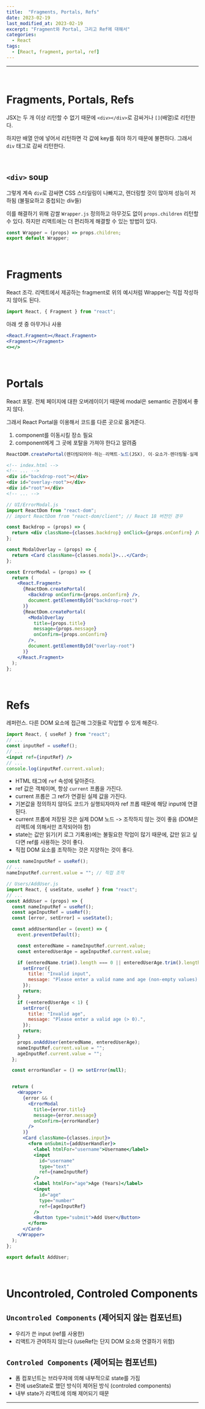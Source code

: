 ```yaml
---
title:  "Fragments, Portals, Refs"
date: 2023-02-19
last_modified_at: 2023-02-19
excerpt: "Fragment와 Portal, 그리고 Ref에 대해서"
categories:
  - React
tags:
  - [React, fragment, portal, ref]
---
```


---

<br>

# Fragments, Portals, Refs

JSX는 두 개 이상 리턴할 수 없기 때문에 `<div></div>`로 감싸거나 `[]`(배열)로 리턴한다.

하지만 배열 안에 넣어서 리턴하면 각 값에 key를 줘야 하기 때문에 불편하다. 그래서 `div` 태그로 감싸 리턴한다.

<br>

## `<div>` soup

그렇게 계속 `div`로 감싸면 CSS 스타일링이 나빠지고, 렌더링할 것이 많아져 성능이 저하됨 (불필요하고 중첩되는 div들)

이를 해결하기 위해 감쌀 `Wrapper.js` 정의하고 아무것도 없이 `props.children` 리턴할 수 있다. 하지만 리액트에는 더 편리하게 해결할 수 있는 방법이 있다.

```javascript
const Wrapper = (props) => props.children;
export default Wrapper;
```

<br>

# Fragments

React 조각. 리액트에서 제공하는 fragment로 위의 예시처럼 Wrapper는 직접 작성하지 않아도 된다.

```jsx
import React, { Fragment } from "react";
```

아래 셋 중 아무거나 사용

```jsx
<React.Fragment></React.Fragment>
<Fragment></Fragment>
<></>
```

<br>

# Portals

React 포탈. 전체 페이지에 대한 오버레이이기 때문에 modal은 semantic 관점에서 좋지 않다.

그래서 React Portal을 이용해서 코드를 다른 곳으로 옮겨준다.

1. component를 이동시킬 장소 필요
2. component에게 그 곳에 포탈을 가져야 한다고 알려줌

```jsx
ReactDOM.createPortal(렌더링되어야-하는-리액트-노드(JSX), 이-요소가-렌더링될-실제-DOM의-컨테이너를-가리키는-포인터)
```

```html
<!-- index.html -->
<!-- ... -->
<div id="backdrop-root"></div>
<div id="overlay-root"></div>
<div id="root"></div>
<!-- ... -->
```

```jsx
// UI/ErrorModal.js
import ReactDom from "react-dom";
// import ReactDom from "react-dom/client"; // React 18 버전인 경우

const Backdrop = (props) => {
  return <div className={classes.backdrop} onClick={props.onConfirm} />;
};

const ModalOverlay = (props) => {
  return <Card className={classes.modal}>...</Card>;
};

const ErrorModal = (props) => {
  return (
    <React.Fragment>
      {ReactDom.createPortal(
        <Backdrop onConfirm={props.onConfirm} />,
        document.getElementById("backdrop-root")
      )}
      {ReactDom.createPortal(
        <ModalOverlay
          title={props.title}
          message={props.message}
          onConfirm={props.onConfirm}
        />,
        document.getElementById("overlay-root")
      )}
    </React.Fragment>
  );
};
```

<br>

# Refs

레퍼런스. 다른 DOM 요소에 접근해 그것들로 작업할 수 있게 해준다.

```jsx
import React, { useRef } from "react";
// ...
const inputRef = useRef();
// ...
<input ref={inputRef} />
// ...
console.log(inputRef.current.value);
```

- HTML 태그에 `ref` 속성에 달아준다.
- ref 값은 객체이며, 항상 `current` 프롭을 가진다.
- current 프롭은 그 ref가 연결된 실제 값을 가진다.
- 기본값을 정의하지 않아도 코드가 실행되자마자 ref 프롭 때문에 해당 input에 연결된다.
- current 프롭에 저장된 것은 실제 DOM 노드 -> 조작하지 않는 것이 좋음 (DOM은 리액트에 의해서만 조작되어야 함)
- state는 값만 읽기(키 로그 기록용)에는 불필요한 작업이 많기 때문에, 값만 읽고 싶다면 ref를 사용하는 것이 좋다.
- 직접 DOM 요소를 조작하는 것은 지양하는 것이 좋다.

```jsx
const nameInputRef = useRef();
// ...
nameInputRef.current.value = ""; // 직접 조작
```

```jsx
// Users/AddUser.js
import React, { useState, useRef } from "react";
// ...
const AddUser = (props) => {
  const nameInputRef = useRef();
  const ageInputRef = useRef();
  const [error, setError] = useState();

  const addUserHandler = (event) => {
    event.preventDefault();

    const enteredName = nameInputRef.current.value;
    const enteredUserAge = ageInputRef.current.value;

    if (enteredName.trim().length === 0 || enteredUserAge.trim().length === 0) {
      setError({
        title: "Invalid input",
        message: "Please enter a valid name and age (non-empty values).",
      });
      return;
    }
    if (+enteredUserAge < 1) {
      setError({
        title: "Invalid age",
        message: "Please enter a valid age (> 0).",
      });
      return;
    }
    props.onAddUser(enteredName, enteredUserAge);
    nameInputRef.current.value = "";
    ageInputRef.current.value = "";
  };

  const errorHandler = () => setError(null);


  return (
    <Wrapper>
      {error && (
        <ErrorModal
          title={error.title}
          message={error.message}
          onConfirm={errorHandler}
        />
      )}
      <Card className={classes.input}>
        <form onSubmit={addUserHandler}>
          <label htmlFor="username">Username</label>
          <input
            id="username"
            type="text"
            ref={nameInputRef}
          />
          <label htmlFor="age">Age (Years)</label>
          <input
            id="age"
            type="number"
            ref={ageInputRef}
          />
          <Button type="submit">Add User</Button>
        </form>
      </Card>
    </Wrapper>
  );
};

export default AddUser;
```

<br>

# Uncontroled, Controled Components

## `Uncontroled Components` (제어되지 않는 컴포넌트)

- 우리가 쓴 input (ref를 사용한)
- 리액트가 관여하지 않는다 (useRef는 단지 DOM 요소와 연결하기 위함)

## `Controled Components` (제어되는 컴포넌트)

- 폼 컴포넌트는 브라우저에 의해 내부적으로 state를 가짐
- 전에 useState로 했던 방식이 제어된 방식 (controled components)
- 내부 state가 리액트에 의해 제어되기 때문

---

